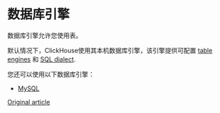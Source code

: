 # 数据库引擎

数据库引擎允许您使用表。

默认情况下，ClickHouse使用其本机数据库引擎，该引擎提供可配置 [table engines](../operations/table_engines/index.md) 和 [SQL dialect](../query_language/syntax.md).

您还可以使用以下数据库引擎：

- [MySQL](mysql.md)

[Original article](https://clickhouse.yandex/docs/en/database_engines/) <!--hide-->

